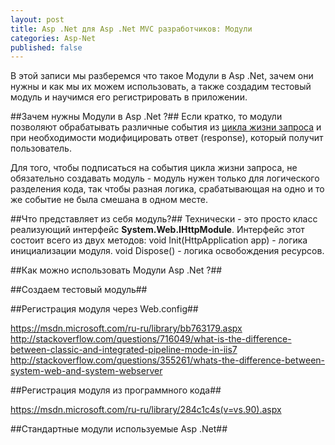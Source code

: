```yaml
---
layout: post
title: Asp .Net для Asp .Net MVC разработчиков: Модули
categories: Asp-Net
published: false
---
```


В этой записи мы разберемся что такое Модули в Asp .Net, зачем они нужны и как мы их можем использовать, а также создадим тестовый модуль и научимся его регистрировать в приложении.

##Зачем нужны Модули в Asp .Net ?##
Если кратко, то модули позволяют обрабатывать различные события из [цикла жизни запроса]() и при необходимости модифицировать ответ (response), который получит пользователь.

Для того, чтобы подписаться на события цикла жизни запроса, не обязательно создавать модуль - модуль нужен только для логического разделения кода, так чтобы разная логика, срабатывающая на одно и то же событие не была смешана в одном месте.

##Что представляет из себя модуль?##
Технически - это просто класс реализующий интерфейс **System.Web.IHttpModule**.
Интерфейс этот состоит всего из двух методов:
void Init(HttpApplication app) - логика инициализации модуля.
void Dispose() - логика освобождения ресурсов.

##Как можно использовать Модули Asp .Net ?##

##Создаем тестовый модуль##

##Регистрация модуля через Web.config##

https://msdn.microsoft.com/ru-ru/library/bb763179.aspx
http://stackoverflow.com/questions/716049/what-is-the-difference-between-classic-and-integrated-pipeline-mode-in-iis7
http://stackoverflow.com/questions/355261/whats-the-difference-between-system-web-and-system-webserver

##Регистрация модуля из программного кода##

https://msdn.microsoft.com/ru-ru/library/284c1c4s(v=vs.90).aspx

##Стандартные модули используемые Asp .Net##

